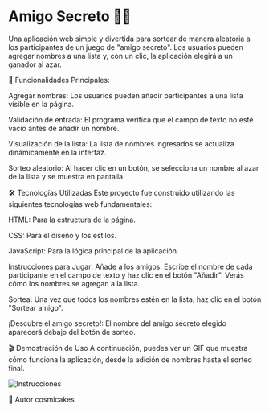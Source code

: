 
# Amigo Secreto 🕵️‍♂️

Una aplicación web simple y divertida para sortear de manera aleatoria a los participantes de un juego de "amigo secreto". Los usuarios pueden agregar nombres a una lista y, con un clic, la aplicación elegirá a un ganador al azar.

🚀 Funcionalidades Principales:

Agregar nombres: Los usuarios pueden añadir participantes a una lista visible en la página.

Validación de entrada: El programa verifica que el campo de texto no esté vacío antes de añadir un nombre.

Visualización de la lista: La lista de nombres ingresados se actualiza dinámicamente en la interfaz.

Sorteo aleatorio: Al hacer clic en un botón, se selecciona un nombre al azar de la lista y se muestra en pantalla.

🛠️ Tecnologías Utilizadas
Este proyecto fue construido utilizando las siguientes tecnologías web fundamentales:

HTML: Para la estructura de la página.

CSS: Para el diseño y los estilos.

JavaScript: Para la lógica principal de la aplicación.

Instrucciones para Jugar:
Añade a los amigos: Escribe el nombre de cada participante en el campo de texto y haz clic en el botón "Añadir". Verás cómo los nombres se agregan a la lista.

Sortea: Una vez que todos los nombres estén en la lista, haz clic en el botón "Sortear amigo".

¡Descubre el amigo secreto!: El nombre del amigo secreto elegido aparecerá debajo del botón de sorteo.

🎬 Demostración de Uso
A continuación, puedes ver un GIF que muestra cómo funciona la aplicación, desde la adición de nombres hasta el sorteo final.

![Instrucciones](https://github.com/user-attachments/assets/364998bd-56c5-4f8a-9536-51ddb27fd38a)

🤝 Autor
cosmicakes
